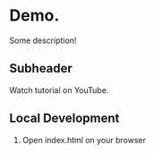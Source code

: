 # Demo.

Some description!

## Subheader

Watch tutorial on YouTube.
## Local Development
1. Open index.html on your browser
